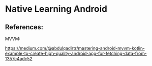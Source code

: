 # Native Learning Android

## References:

MVVM: 

https://medium.com/@abdulqadirtr/mastering-android-mvvm-kotlin-example-to-create-high-quality-android-app-for-fetching-data-from-1357c4adc52
